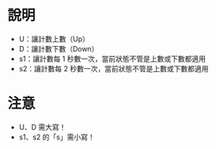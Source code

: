 # 說明

- U：讓計數上數（Up）
- D：讓計數下數（Down）
- s1：讓計數每 1 秒數一次，當前狀態不管是上數或下數都適用
- s2：讓計數每 2 秒數一次，當前狀態不管是上數或下數都適用

# 注意

- U、D 需大寫！
- s1、s2 的「s」需小寫！
